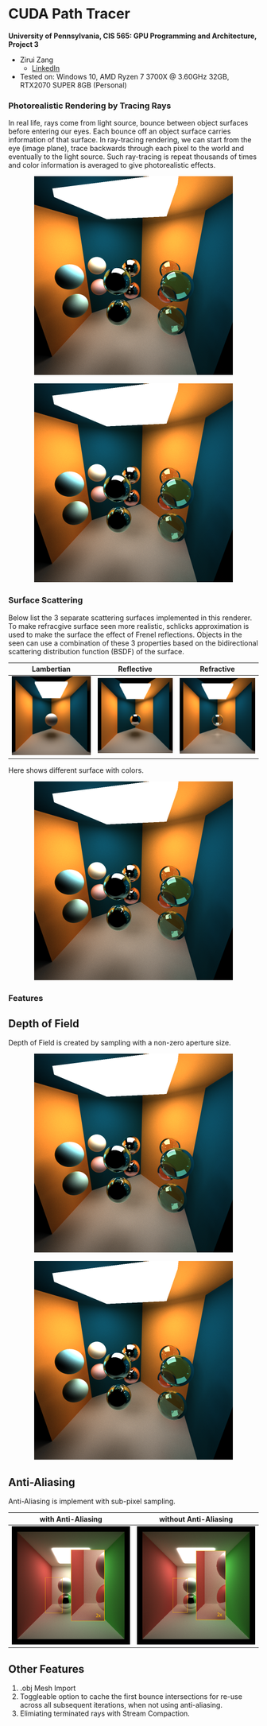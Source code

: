 CUDA Path Tracer
================

**University of Pennsylvania, CIS 565: GPU Programming and Architecture, Project 3**

* Zirui Zang
  * [LinkedIn](https://www.linkedin.com/in/zirui-zang/)
* Tested on: Windows 10, AMD Ryzen 7 3700X @ 3.60GHz 32GB, RTX2070 SUPER 8GB (Personal)

### Photorealistic Rendering by Tracing Rays

In real life, rays come from light source, bounce between object surfaces before entering our eyes. Each bounce off an object surface carries information of that surface. In ray-tracing rendering, we can start from the eye (image plane), trace backwards through each pixel to the world and eventually to the light source. Such ray-tracing is repeat thousands of times and color information is averaged to give photorealistic effects.

<p align="center">
<img src="scenes/cornell.2021-10-04_00-14-05z.1925samp.png"
     alt="dof2"
     width="400"/>
</p>

<p align="center">
<img src="scenes/cornell.2021-10-04_00-14-05z.1925samp.png"
     alt="dof2"
     width="400"/>
</p>

### Surface Scattering 

Below list the 3 separate scattering surfaces implemented in this renderer. To make refracgive surface seen more realistic, schlicks approximation is used to make the surface the effect of Frenel reflections. Objects in the seen can use a combination of these 3 properties based on the bidirectional scattering distribution function (BSDF) of the surface. 

| Lambertian | Reflective | Refractive |
| ------------- | ----------- |----------- |
| ![](scenes/cornell.2021-10-03_23-27-37z.3488samp.png)  | ![](scenes/cornell.2021-10-03_23-34-37z.4309samp.png) | ![](scenes/cornell.2021-10-03_23-43-33z.1964samp.png) |

Here shows different surface with colors.

<p align="center">
<img src="scenes/cornell.2021-10-04_00-14-05z.1925samp.png"
     alt="balls"
     width="400"/>
</p>

### Features

## Depth of Field
Depth of Field is created by sampling with a non-zero aperture size.

<p align="center">
<img src="scenes/cornell.2021-10-04_00-14-05z.1925samp.png"
     alt="dof1"
     width="400"/>
</p>

<p align="center">
<img src="scenes/cornell.2021-10-04_00-14-05z.1925samp.png"
     alt="dof2"
     width="400"/>
</p>

## Anti-Aliasing
Anti-Aliasing is implement with sub-pixel sampling.

| with Anti-Aliasing | without Anti-Aliasing |
| ------------- | ----------- |
| ![](img/aa1.png)  | ![](img/aa0.png) |

## Other Features
1. .obj Mesh Import
2. Toggleable option to cache the first bounce intersections for re-use across all subsequent iterations, when not using anti-aliasing.
3. Elimiating terminated rays with Stream Compaction.
